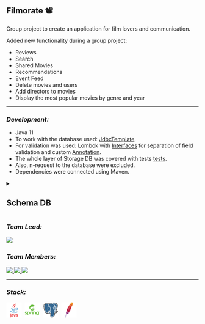 ## Filmorate :film_projector:

Group project to create an application for film lovers and communication.

Added new functionality during a group project:
- Reviews
- Search
- Shared Movies
- Recommendations
- Event Feed
- Delete movies and users
- Add directors to movies
- Display the most popular movies by genre and year

---

### _Development:_
 
 -  Java 11
 -  To work with the database used: [JdbcTemplate](https://github.com/Elizaveta-shapovalova/java-filmorate/blob/main/src/main/java/ru/yandex/practicum/filmorate/storage/film/FilmDbStorage.java).
 - For validation was used: Lombok with [Interfaces](https://github.com/Elizaveta-shapovalova/java-filmorate/blob/main/src/main/java/ru/yandex/practicum/filmorate/model/film/Film.java) for separation of field validation and custom [Annotation](https://github.com/Elizaveta-shapovalova/java-filmorate/blob/main/src/main/java/ru/yandex/practicum/filmorate/validation/film/FilmReleaseDateConstraint.java).
 - The whole layer of Storage DB was covered with tests [tests](https://github.com/Elizaveta-shapovalova/java-filmorate/tree/main/src/test/java/ru/yandex/practicum/filmorate/DbTests).
 - Also, n-request to the database were excluded.
 - Dependencies were connected using Maven.


<details>
  <summary>
    <h2>Schema DB</h2>
  </summary>
  <p>

![db schema](img/filmorate_db.png)
### Request examples:

#### Get top films by ganre, sorted by rate:
```sql
SELECT M.*, MPA.*, FG.*, IFNULL(AVG(MR.MARK), 0) AS RATE
                    FROM MOVIE M 
                    INNER JOIN MPA ON M.MPA_ID = MPA.ID 
                    LEFT JOIN MARKS MR ON M.ID = MR.FILM_ID 
                    LEFT JOIN FILM_GENRE FG ON M.ID = FG.FILM_ID 
                    WHERE FG.GENRE_ID = ? 
                    GROUP BY M.ID, MR.USER_ID 
                    ORDER BY RATE DESC 
                    LIMIT ?
```

#### Get director's films, sorted by release date:
```sql
SELECT M.*, MPA.*, IFNULL(AVG(MR.MARK), 0) AS RATE 
                    FROM MOVIE M 
                    LEFT JOIN MPA ON MPA.ID = M.MPA_ID 
                    LEFT JOIN MARKS MR ON M.ID = MR.FILM_ID 
                    WHERE M.ID IN (
                    SELECT FILM_ID 
                    FROM FILM_DIRECTOR 
                    WHERE DIRECTOR_ID = ?) 
                    GROUP BY M.RELEASE_DATE 
                    ORDER BY M.RELEASE_DATE
```

#### Get films by name, sorted by rate:
```sql
SELECT M.*, MPA.*, IFNULL(AVG(MR.MARK), 0) AS RATE 
                    FROM MOVIE M 
                    LEFT JOIN MPA ON MPA.ID = M.MPA_ID 
                    LEFT JOIN MARKS MR ON M.ID = MR.FILM_ID 
                    WHERE LOWER(M.NAME) LIKE ? 
                    GROUP BY M.id 
                    ORDER BY RATE DESC;
```

  </p>
</details>

### _Team Lead:_ 

<a href="https://github.com/Elizaveta-shapovalova">
  <img src="https://avatars.githubusercontent.com/u/102436358?"  width="50">
</a>

### _Team Members:_

<a href="https://github.com/o10i">
  <img src="https://avatars.githubusercontent.com/u/103571329?"  width="50">
</a>

<a href="https://github.com/IPilin">
  <img src="https://avatars.githubusercontent.com/u/64646736?"  width="50">
</a>

<a href="https://github.com/Lamanxo">
  <img src="https://avatars.githubusercontent.com/u/86060095?"  width="50">
</a>

---

### _Staсk:_

<div>
  <img src="https://github.com/devicons/devicon/blob/master/icons/java/java-original-wordmark.svg" title="Java" alt="Java" width="40" height="40"/>&nbsp;
  <img src="https://github.com/devicons/devicon/blob/master/icons/spring/spring-original-wordmark.svg" title="Spring" alt="Spring" width="40" height="40"/>&nbsp;
  <img src="https://github.com/devicons/devicon/blob/master/icons/postgresql/postgresql-original.svg" title="PostgreSQL" alt="PostgreSQL" width="40" height="40"/>&nbsp;
  <img src="https://github.com/devicons/devicon/blob/master/icons/apache/apache-original.svg" title="Maven" alt="Maven" width="40" height="40"/>
</div>
